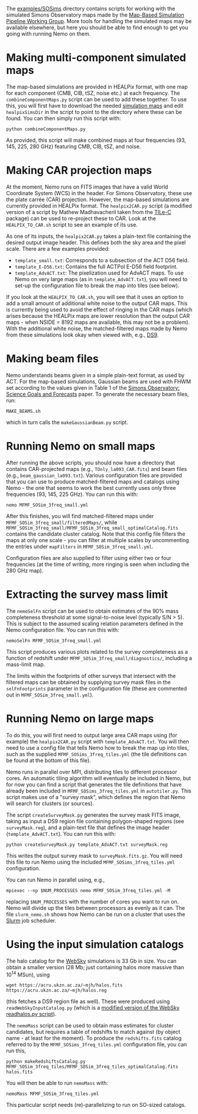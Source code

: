 The [examples/SOSims](https://github.com/simonsobs/nemo/tree/master/examples/SOSims) 
directory contains scripts for working with
the simulated Simons Observatory maps made by the 
[Map-Based Simulation Pipeline Working Group](https://github.com/simonsobs/map_based_simulations).
More tools for handling the simulated maps may be available elsewhere,
but here you should be able to find enough to get you going with 
running Nemo on them.

# Making multi-component simulated maps

The map-based simulations are provided in HEALPix format, with one map 
for each component (CMB, CIB, tSZ, noise etc.) at each frequency. The 
`combineComponentMaps.py` script can be used to add these
together. To use this, you will first have to download the needed 
[simulation maps](https://github.com/simonsobs/map_based_simulations) and 
edit `healpixSimsDir` in the script to point to the directory where 
these can be found. You can then simply run this script with:

```
python combineComponentMaps.py
```

As provided, this script will make combined maps at four frequencies
(93, 145, 225, 280 GHz) featuring CMB, CIB, tSZ, and noise.

# Making CAR projection maps

At the moment, Nemo runs on FITS images that have a valid World 
Coordinate System (WCS) in the header. For Simons Observatory, these
use the plate carrée (CAR) projection. However, the map-based 
simulations are currently provided in HEALPix format. The 
`healpix2CAR.py` script (a modified version of a script by
Mathew Madhavacheril taken from the [TILe-C](https://github.com/ACTCollaboration/tile-c)
package) can be used to re-project these to CAR. Look at the 
`HEALPIX_TO_CAR.sh` script to see an example of its use.

As one of its inputs, the `healpix2CAR.py` takes a plain-text file 
containing the desired output image header. This defines both the sky 
area and the pixel scale. There are a few examples provided:

* `template_small.txt`: Corresponds to a subsection of the ACT D56 field. 
* `template_E-D56.txt`: Contains the full ACTPol E-D56 field footprint.
* `template_AdvACT.txt`: The pixelization used for AdvACT maps. To use Nemo on very large maps (as in `template_AdvACT.txt`), you will need to set-up the configuration file to break the map into tiles (see below).

If you look at the `HEALPIX_TO_CAR.sh`, you will see that it uses an option
to add a small amount of additional white noise to the output CAR maps. 
This is currently being used to avoid the effect of ringing in the CAR maps 
(which arises because the HEALPix maps are lower resolution than the output
CAR maps - when NSIDE = 8192 maps are available, this may not be a problem).
With the additional white noise, the matched-filtered maps made by Nemo from
these simulations look okay when viewed with, e.g., 
[DS9](http://ds9.si.edu/site/Home.html).

# Making beam files

Nemo understands beams given in a simple plain-text format, as used by
ACT. For the map-based simulations, Gaussian beams are used with FHWM
set according to the values given in Table 1 of the 
[Simons Observatory: Science Goals and Forecasts](https://ui.adsabs.harvard.edu/abs/2019JCAP...02..056A/abstract) 
paper. To generate the necessary beam files, run:
```
MAKE_BEAMS.sh
```
which in turn calls the `makeGaussianBeam.py` script.

# Running Nemo on small maps

After running the above scripts, you should now have a directory that contains
CAR-projected maps (e.g., `TOnly_la093_CAR.fits`) and beam files 
(e.g., `beam_gaussian_la093.txt`). Various configuration files are provided 
that you can use to produce matched-filtered maps and catalogs using Nemo - the
one that seems to work the best currently uses only three frequencies 
(93, 145, 225 GHz). You can run this with:

```
nemo MFMF_SOSim_3freq_small.yml
```

After this finishes, you will find matched-filtered maps under 
`MFMF_SOSim_3freq_small/filteredMaps/`, while 
`MFMF_SOSim_3freq_small/MFMF_SOSim_3freq_small_optimalCatalog.fits` contains the 
candidate cluster catalog. Note that this config file filters the maps at only 
one scale - you can filter at multiple scales by uncommenting the entries under
`mapFilters` in `MFMF_SOSim_3freq_small.yml`.

Configuration files are also supplied to filter using either two or four 
frequencies (at the time of writing, more ringing is seen when including the 
280 GHz map).

# Extracting the survey mass limit

The `nemoSelFn` script can be used to obtain estimates of the 90% mass 
completeness threshold at some signal-to-noise level (typically S/N > 5). This 
is subject to the assumed scaling relation parameters defined in the Nemo 
configuration file. You can run this with:
    
```
nemoSelFn MFMF_SOSim_3freq_small.yml
```

This script produces various plots related to the survey completeness as a 
function of redshift under `MFMF_SOSim_3freq_small/diagnostics/`, including a
mass-limit map.

The limits within the footprints of other surveys that intersect with the 
filtered maps can be obtained by supplying survey mask files in the 
`selFnFootprints` parameter in the configuration file (these are commented out
in `MFMF_SOSim_3freq_small.yml`). 

# Running Nemo on large maps

To do this, you will first need to output large area CAR maps using (for example)
the `healpix2CAR.py` script with `template_AdvACT.txt`. You will then need to 
use a config file that tells Nemo how to break the map up into tiles, such as
the supplied `MFMF_SOSims_3freq_tiles.yml` (the tile definitions can be found at
the bottom of this file). 

Nemo runs in parallel over MPI, distributing tiles to different processor cores. 
An automatic tiling algorithm will eventually be included in Nemo, but for now 
you can find a script that generates the tile definitions that have already been
included in `MFMF_SOSims_3freq_tiles.yml` in `autotiler.py`. This script makes 
use of a "survey mask", which defines the region that Nemo will search for 
clusters (or sources). 

The script `createSurveyMask.py` generates the survey mask FITS image, taking as
input a DS9 region file containing polygon-shaped regions (see 
`surveyMask.reg`), and a plain-text file that defines the image header
(`template_AdvACT.txt`). You can run this with:

```
python createSurveyMask.py template_AdvACT.txt surveyMask.reg
```

This writes the output survey mask to `surveyMask.fits.gz`. You will need this 
file to run Nemo using the included `MFMF_SOSims_3freq_tiles.yml` configuration.

You can run Nemo in parallel using, e.g.,
```
mpiexec --np $NUM_PROCESSES nemo MFMF_SOSim_3freq_tiles.yml -M
```
replacing `$NUM_PROCESSES` with the number of cores you want to run on. Nemo
will divide up the tiles between processors as evenly as it can. The file 
`slurm_nemo.sh` shows how Nemo can be run on a cluster that uses the 
[Slurm](https://slurm.schedmd.com/overview.html) job scheduler.

# Using the input simulation catalogs

The halo catalog for the [WebSky](https://mocks.cita.utoronto.ca/index.php/WebSky_Extragalactic_CMB_Mocks) 
simulations is 33 Gb in size. You can 
obtain a smaller version (28 Mb; just containing halos more massive than 
10<sup>14</sup> MSun), using
```
wget https://acru.ukzn.ac.za/~mjh/halos.fits https://acru.ukzn.ac.za/~mjh/halos.reg
```
(this fetches a DS9 region file as well). These were produced using `readWebSkyInputCatalog.py` (which is a 
[modified version of the WebSky readhalos.py script](https://mocks.cita.utoronto.ca/data/websky/v0.0/readhalos.py)).

The `nemoMass` script can be used to obtain mass estimates for cluster candidates, but
requires a table of redshifts to match against (by object name - at least for the moment).
To produce the `redshifts.fits` catalog referred to by the `MFMF_SOSims_3freq_tiles.yml`
configuration file, you can run this,

```
python makeRedshiftsCatalog.py MFMF_SOSim_3freq_tiles/MFMF_SOSim_3freq_tiles_optimalCatalog.fits halos.fits 
```

You will then be able to run `nemoMass` with:
```
nemoMass MFMF_SOSim_3freq_tiles.yml
```
This particular script needs (re)-parallelizing to run on SO-sized catalogs.
